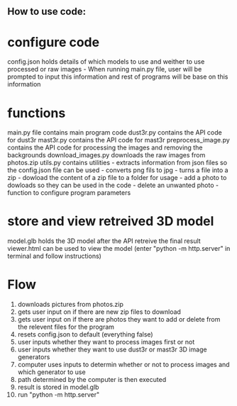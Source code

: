 ## How to use code:

# configure code
config.json holds details of which models to use and weither to use processed or raw images
    - When running main.py file, user will be prompted to input this information and rest of programs will be base on this information

# functions
main.py file contains main program code
dust3r.py contains the API code for dust3r
mast3r.py contains the API code for mast3r
preprocess_image.py contains the API code for processing the images and removing the backgrounds
download_images.py downloads the raw images from photos.zip
utils.py  contains utilities
    - extracts information from json files so the config.json file can be used
    - converts png fils to jpg
    - turns a file into a zip
    - dowload the content of a zip file to a folder for usage
    - add a photo to dowloads so they can be used in the code
    - delete an unwanted photo
    - function to configure program parameters 

# store and view retreived 3D model
model.glb holds the 3D model after the API retreive the final result
viewer.html can be used to view the model (enter "python -m http.server" in terminal and follow instructions)

# Flow
1. downloads pictures from photos.zip
2. gets user input on if there are new zip files to download
3. gets user input on if there are photos they want to add or delete from the relevent files for the program
4. resets config.json to default (everything false)
5. user inputs whether they want to process images first or not
6. user inputs whether they want to use dust3r or mast3r 3D image generators
7. computer uses inputs to determin whether or not to process images and which generator to use
8. path determined by the computer is then executed
9. result is stored in model.glb
10. run "python -m http.server"